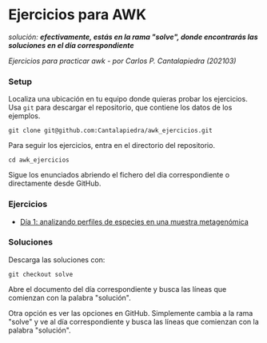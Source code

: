 # Ejercicios para AWK

*solución: **efectivamente, estás en la rama "solve", donde encontrarás las soluciones en el día correspondiente***

*Ejercicios para practicar awk - por Carlos P. Cantalapiedra (202103)*

### Setup

Localiza una ubicación en tu equipo donde quieras probar los ejercicios.
Usa `git` para descargar el repositorio, que contiene los datos de los ejemplos.

```
git clone git@github.com:Cantalapiedra/awk_ejercicios.git
```

Para seguir los ejercicios, entra en el directorio del repositorio.
```
cd awk_ejercicios
```

Sigue los enunciados abriendo el fichero del dia correspondiente o directamente desde GitHub.

### Ejercicios

- [Día 1: analizando perfiles de especies en una muestra metagenómica](dia1.md)


### Soluciones

Descarga las soluciones con:

```
git checkout solve
```

Abre el documento del día correspondiente y busca las líneas que comienzan con la palabra "solución".

Otra opción es ver las opciones en GitHub. Simplemente cambia a la rama "solve" y ve al día correspondiente y busca las líneas que comienzan con la palabra "solución".


